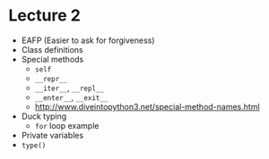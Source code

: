# Lecture 2

- EAFP (Easier to ask for forgiveness)
- Class definitions
- Special methods
    - `self`
    - `__repr__`
    - `__iter__`, `__repl__`
    - `__enter__`, `__exit__`
    - http://www.diveintopython3.net/special-method-names.html
- Duck typing
    - `for` loop example
- Private variables
- `type()`
